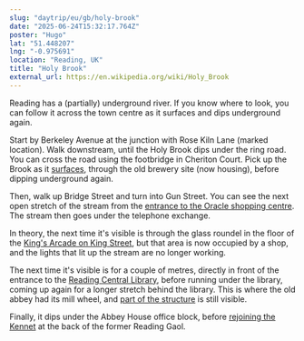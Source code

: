 ```yaml
---
slug: "daytrip/eu/gb/holy-brook"
date: "2025-06-24T15:32:17.764Z"
poster: "Hugo"
lat: "51.448207"
lng: "-0.975691"
location: "Reading, UK"
title: "Holy Brook"
external_url: https://en.wikipedia.org/wiki/Holy_Brook
---
```

Reading has a (partially) underground river. If you know where to look, you can follow it across the town centre as it surfaces and dips underground again.

Start by Berkeley Avenue at the junction with Rose Kiln Lane (marked location). Walk downstream, until the Holy Brook dips under the ring road. You can cross the road using the footbridge in Cheriton Court. Pick up the Brook as it [surfaces](https://osm.org/go/eusk_HMxD?m=), through the old brewery site (now housing), before dipping underground again.

Then, walk up Bridge Street and turn into Gun Street. You can see the next open stretch of the stream from the [entrance to the Oracle shopping centre](https://osm.org/go/eusk_1Efp?m=). The stream then goes under the telephone exchange.

In theory, the next time it's visible is through the glass roundel in the floor of the [King's Arcade on King Street](https://osm.org/go/eusk~ir08?m=), but that area is now occupied by a shop, and the lights that lit up the stream are no longer working.

The next time it's visible is for a couple of metres, directly in front of the entrance to the [Reading Central Library](https://osm.org/go/eusk~qUyI?m=), before running under the library, coming up again for a longer stretch behind the library. This is where the old abbey had its mill wheel, and [part of the structure](https://osm.org/go/eusk~rupm?m=) is still visible.

Finally, it dips under the Abbey House office block, before [rejoining the Kennet](https://osm.org/go/eusmVDQnm?m=) at the back of the former Reading Gaol.
